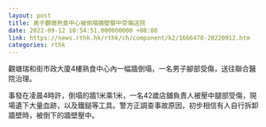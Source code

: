 ```yaml
---
layout: post
title: 男子觀塘熟食中心被倒塌牆壁壓中受傷送院
date: 2022-09-12 10:54:51.000000000 +08:00
link: https://news.rthk.hk/rthk/ch/component/k2/1666478-20220912.htm
categories: rthk
---
```


觀塘瑞和街市政大廈4樓熟食中心內一幅牆倒塌，一名男子腳部受傷，送往聯合醫院治理。

事發在凌晨4時許，倒塌的牆1米乘1米，一名42歲店舖負責人被壓中腿部受傷，現場遺下大量血跡，以及鐵鎚等工具。警方正調查事故原因，初步相信有人自行拆卸牆壁時，被倒下的牆壁壓中。
